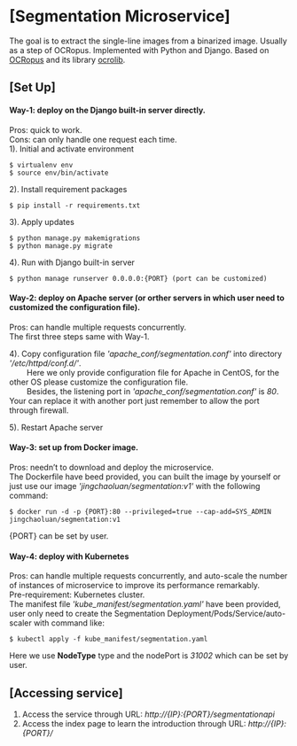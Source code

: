 # [Segmentation Microservice]
The goal is to extract the single-line images from a binarized image. Usually as a step of OCRopus. Implemented with Python and Django. Based on [OCRopus](https://github.com/tmbdev/ocropy) and its library [ocrolib](https://github.com/tmbdev/ocropy/tree/master/ocrolib).

## [Set Up]
#### Way-1: deploy on the Django built-in server directly.<br/>
Pros: quick to work.<br/>
Cons: can only handle one request each time.<br/>
1). Initial and activate environment<br/>

	$ virtualenv env  
	$ source env/bin/activate  
  
2). Install requirement packages<br/>

    $ pip install -r requirements.txt
    
3). Apply updates<br/>

    $ python manage.py makemigrations
    $ python manage.py migrate
    
4). Run with Django built-in server<br/>

    $ python manage runserver 0.0.0.0:{PORT} (port can be customized)
    

#### Way-2: deploy on Apache server (or orther servers in which user need to customized the configuration file).<br/>
Pros: can handle multiple requests concurrently.<br/>
The first three steps same with Way-1.<br/>

4). Copy configuration file *'apache_conf/segmentation.conf'* into directory *'/etc/httpd/conf.d/'*.<br/>
&nbsp;&nbsp;&nbsp;&nbsp;&nbsp;&nbsp;&nbsp;&nbsp;Here we only provide configuration file for Apache in CentOS, for the other OS please customize the configuration file.<br/>
&nbsp;&nbsp;&nbsp;&nbsp;&nbsp;&nbsp;&nbsp;&nbsp;Besides, the listening port in *'apache_conf/segmentation.conf'* is *80*. Your can replace it with another port just remember to allow the port through firewall.<br/>

5). Restart Apache server<br/>

#### Way-3: set up from Docker image.<br/>
Pros: needn’t to download and deploy the microservice.<br/>
The Dockerfile have beed provided, you can built the image by yourself or just use our image *'jingchaoluan/segmentation:v1'* with the following command:<br/>

    $ docker run -d -p {PORT}:80 --privileged=true --cap-add=SYS_ADMIN jingchaoluan/segmentation:v1

{PORT} can be set by user.

#### Way-4: deploy with Kubernetes<br/>
Pros: can handle multiple requests concurrently, and auto-scale the number of instances of microservice to improve its performance remarkably.<br/>
Pre-requirement: Kubernetes cluster.<br/>
The manifest file *'kube_manifest/segmentation.yaml'* have been provided, user only need to create the Segmentation Deployment/Pods/Service/auto-scaler with command like:<br/>

    $ kubectl apply -f kube_manifest/segmentation.yaml

Here we use **NodeType** type and the nodePort is *31002* which can be set by user.

## [Accessing service]
1. Access the service through URL: *http://{IP}:{PORT}/segmentationapi*<br/>
2. Access the index page to learn the introduction through URL: *http://{IP}:{PORT}/*
